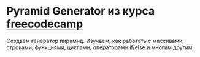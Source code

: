 # Pyramid Generator из курса [freecodecamp](https://www.freecodecamp.org/learn/javascript-algorithms-and-data-structures-v8/)
Создаём генератор пирамид. Изучаем, как работать с массивами, строками, функциями, циклами, операторами if/else и многим другим.

